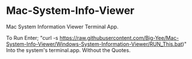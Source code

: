 # Mac-System-Info-Viewer
Mac System Information Viewer Terminal App. 

To Run Enter; 
"curl -s https://raw.githubusercontent.com/Big-Yee/Mac-System-Info-Viewer/Windows-System-Information-Viewer/RUN_This.bat)" 
Into the system's terminal.app.
Without the Quotes.
